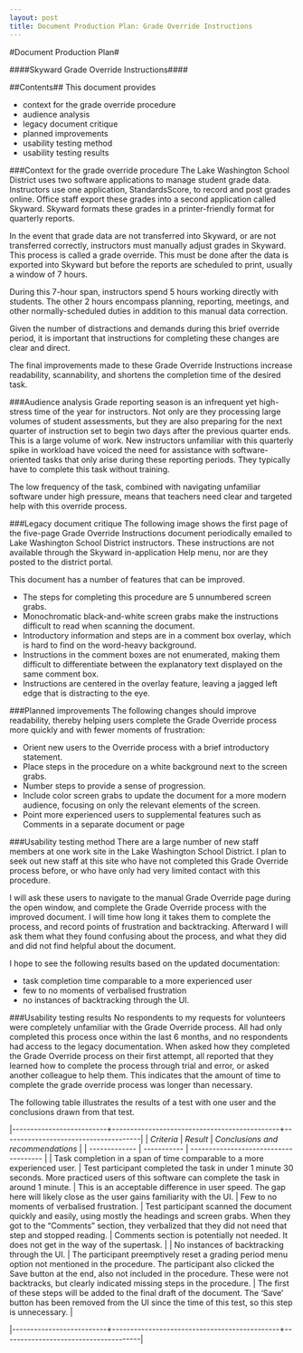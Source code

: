 ```yaml
---
layout: post
title: Document Production Plan: Grade Override Instructions
---
```


#Document Production Plan#

####Skyward Grade Override Instructions####

##Contents##
This document provides 
 - context for the grade override procedure
 - audience analysis
 - legacy document critique
 - planned improvements
 - usability testing method
 - usability testing results

###Context for the grade override procedure
The Lake Washington School District uses two software applications to manage student grade data. Instructors use one application, StandardsScore, to record and post grades online. Office staff export these grades into a second application called Skyward. Skyward formats these grades in a printer-friendly format for quarterly reports. 

In the event that grade data are not transferred into Skyward, or are not transferred correctly, instructors must manually adjust grades in Skyward. This process is called a grade override. This must be done after the data is exported into Skyward but before the reports are scheduled to print, usually a window of 7 hours.

During this 7-hour span, instructors spend 5 hours working directly with students. The other 2 hours encompass planning, reporting, meetings, and other normally-scheduled duties in addition to this manual data correction. 

Given the number of distractions and demands during this brief override period, it is important that instructions for completing these changes are clear and direct.

The final improvements made to these Grade Override Instructions increase readability, scannability, and shortens the completion time of the desired task.

###Audience analysis
Grade reporting season is an infrequent yet high-stress time of the year for instructors. Not only are they processing large volumes of student assessments, but they are also preparing for the next quarter of instruction set to begin two days after the previous quarter ends. This is a large volume of work. New instructors unfamiliar with this quarterly spike in workload have voiced the need for assistance with software-oriented tasks that only arise during these reporting periods. They typically have to complete this task without training.

The low frequency of the task, combined with navigating unfamiliar software under high pressure, means that teachers need clear and targeted help with this override process.

###Legacy document critique
The following image shows the first page of the five-page Grade Override Instructions document periodically emailed to Lake Washington School District instructors. These instructions are not available through the Skyward in-application Help menu, nor are they posted to the district portal.

This document has a number of features that can be improved.
 - The steps for completing this procedure are 5 unnumbered screen grabs.
 - Monochromatic black-and-white screen grabs make the instructions difficult to read when scanning the document.
 - Introductory information and steps are in a comment box overlay, which is hard to find on the word-heavy        background. 
 - Instructions in the comment boxes are not enumerated, making them difficult to differentiate between the explanatory text displayed on the same comment box.
 - Instructions are centered in the overlay feature, leaving a jagged left edge that is distracting to the eye.

###Planned improvements 
The following changes should improve readability, thereby helping users complete the Grade Override process more quickly and with fewer moments of frustration:
 - Orient new users to the Override process with a brief introductory statement.
 - Place steps in the procedure on a white background next to the screen grabs.
 - Number steps to provide a sense of progression.
 - Include color screen grabs to update the document for a more modern audience, focusing on only the relevant elements of the screen.
- Point more experienced users to supplemental features such as Comments in a separate document or page

###Usability testing method
There are a large number of new staff members at one work site in the Lake Washington School District. I plan to seek out new staff at this site who have not completed this Grade Override process before, or who have only had very limited contact with this procedure.

I will ask these users to navigate to the manual Grade Override page during the open window, and complete the Grade Override process with the improved document. I will time how long it takes them to complete the process, and record points of frustration and backtracking. Afterward I will ask them what they found confusing about the process, and what they did and did not find helpful about the document.

I hope to see the following results based on the updated documentation:
 - task completion time comparable to a more experienced user
 - few to no moments of verbalised frustration
 - no instances of backtracking through the UI. 

###Usability testing results
No respondents to my requests for volunteers were completely unfamiliar with the Grade Override process. All had only completed this process once within the last 6 months, and no respondents had access to the legacy documentation. When asked how they completed the Grade Override process on their first attempt, all reported that they learned how to complete the process through trial and error, or asked another colleague to help them. This indicates that the amount of time to complete the grade override process was longer than necessary.

The following table illustrates the results of a test with one user and the conclusions drawn from that test.

|--------------------------+----------------------------------------------+--------------------------------------|
| *Criteria*    | *Result*    |   *Conclusions and recommendations*   |
| ------------- | ----------- | ------------------------------------- |
| Task completion in a span of time comparable to a more experienced user. | Test participant completed the task in under 1 minute 30 seconds. More practiced users of this software can complete the task in around 1 minute. | This is an acceptable difference in user speed. The gap here will likely close as the user gains familiarity with the UI.
| Few to no moments of verbalised frustration. | Test participant scanned the document quickly and easily, using mostly the headings and screen grabs. When they got to the “Comments” section, they verbalized that they did not need that step and stopped reading. | Comments section is potentially not needed. It does not get in the way of the supertask. |
| No instances of backtracking through the UI. | The participant preemptively reset a grading period menu option not mentioned in the procedure. The participant also clicked the Save button at the end, also not included in the procedure. These were not backtracks, but clearly indicated missing steps in the procedure. | The first of these steps will be added to the final draft of the document. The ‘Save’ button has been removed from the UI since the time of this test, so this step is unnecessary. |

|--------------------------+----------------------------------------------+--------------------------------------|
